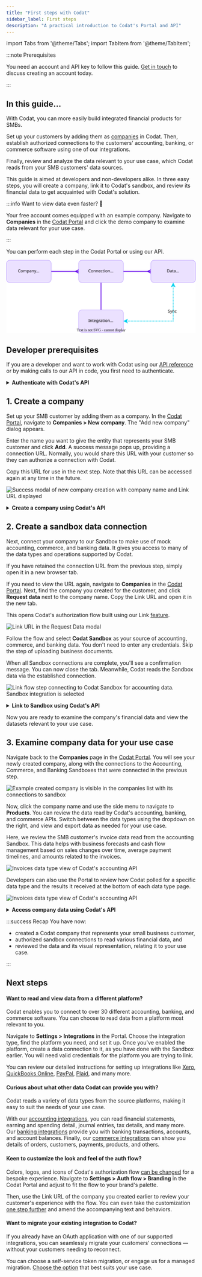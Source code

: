 ```yaml
---
title: "First steps with Codat"
sidebar_label: First steps
description: "A practical introduction to Codat's Portal and API"
---
```


import Tabs from '@theme/Tabs';
import TabItem from '@theme/TabItem';

:::note Prerequisites

You need an account and API key to follow this guide. [Get in touch](https://www.codat.io/#get-in-touch) to discuss creating an account today. 

:::

## In this guide...

With Codat, you can more easily build integrated financial products for SMBs.

Set up your customers by adding them as [companies](../terms/company) in Codat. Then, establish authorized connections to the customers' accounting, banking, or commerce software using one of our integrations.

Finally, review and analyze the data relevant to your use case, which Codat reads from your SMB customers' data sources.

This guide is aimed at developers and non-developers alike. In three easy steps, you will create a company, link it to Codat's sandbox, and review its financial data to get acquainted with Codat's solution.

:::info Want to view data even faster? 🚀

Your free account comes equipped with an example company. Navigate to **Companies** in the <a href="https://app.codat.io/companies?userflow=41dae845-29a6-4dd9-b886-4cb6c3464b1d" target="_blank">Codat Portal</a> and click the demo company to examine data relevant for your use case.

:::

You can perform each step in the Codat Portal or using our API.

<img
  src="https://raw.githubusercontent.com/codatio/codat-diagrams/03bed5cd40b599365aa7d4e2faa74379fcf5da8d/codat-concepts-quickstart.svg?token=A2XEKEOBLPXDEIA43SRARIDDQUARC"
  alt="A diagram showing the relationships between key Codat concepts"
/>

## Developer prerequisites

If you are a developer and want to work with Codat using our <a className="external" href="/platform-api#/">API reference</a> or by making calls to our API in code, you first need to authenticate.

<details>
  <summary><b>Authenticate with Codat's API</b></summary>

:::caution Viewing auth headers
Authorization headers can only be viewed and copied by users with Administrator or Developer <a href="/configure/user-management/user-roles" target="_blank">roles</a>.
:::

Codat uses API keys, Base64 encoded within an authorization header, to control access to the API. To copy your authorization header, navigate to **Developers > API keys** in the <a href="https://app.codat.io/developers/api-keys" target="_blank">Codat Portal</a>.

Then, replace `{basicAuthHeader}` in the code snippets below.

<Tabs groupId="language">
  <TabItem value="csharp" label="C#">  

  ##### Installation
  
  ```bash
    dotnet add package Codat.Platform
  ```

  ##### Authentication

  ```c
    using CodatPlatform;
    using CodatPlatform.Models.Shared;

    var codatPlatform = new CodatPlatformSDK(
        security: new Security() {
            AuthHeader = "{basicAuthHeader}",
        }
    );
  ```
  </TabItem>
  
  <TabItem value="nodejs" label="TypeScript">  

  ##### Installation
  
  ```bash
    npm add @codat/platform
  ```
  or
  ```bash
    yarn add @codat/platform
  ```

  ##### Authentication

  ```javascript
    import { CodatPlatform } from "@codat/platform";

    const codatCommon = new CodatPlatform({
      security: {
        authHeader: '{basicAuthHeader}',
      },
    });
    
  ```
  </TabItem>

  <TabItem value="python" label="Python">

  ##### Installation
  
  ```bash
    pip install codat-platform
  ```

  ##### Authentication

  ```python
    import codatplatform
    from codatplatform.models import shared

    codat_platform = codatplatform.CodatPlatform(
      security=shared.Security(
          auth_header='{basicAuthHeader}',
      ),
    )
  ```  
  </TabItem>

  <TabItem value="go" label="Go">  

  ##### Installation
  
  ```bash
    go get github.com/codatio/client-sdk-go/platform
  ```

  ##### Authentication

  ```go
    import(
      "context"
      "log"
      "github.com/codatio/client-sdk-go/platform"
    )

    codatPlatform := codatplatform.New(
        codatplatform.WithSecurity(shared.Security{
            AuthHeader: "{basicAuthHeader}",
        }),
    )
  ```
  </TabItem>
</Tabs>

You can read more about <a href="/using-the-api/authentication" target="_blank">authentication at Codat</a>, or proceed to create your first company.

</details>

## 1. Create a company

Set up your SMB customer by adding them as a company. In the <a href="https://app.codat.io/companies" target="_blank">Codat Portal</a>, navigate to **Companies > New company**. The "Add new company" dialog appears.

Enter the name you want to give the entity that represents your SMB customer and click **Add**. A success message pops up, providing a connection URL. Normally, you would share this URL with your customer so they can authorize a connection with Codat.

Copy this URL for use in the next step. Note that this URL can be accessed again at any time in the future.

<img
  src="/img/old/5ab4ca8-2022-11-21_16-26-23.png"
  alt="Success modal of new company creation with company name and Link URL displayed"
/>

<details>
  <summary><b>Create a company using Codat's API</b></summary>

To create a company in Codat, use the `POST /companies` endpoint with a request body containing the `name` of the company. It does not have to be unique and serves to identify your customer in Codat.

<Tabs groupId="language">
  <TabItem value="csharp" label="C#">  

  ```c
  using CodatPlatform.Models.Shared;

  var res = await codatPlatform.Companies.CreateAsync(new CompanyRequestBody() {
      Description = "Requested early access to the new financing scheme.",
      Name = "Bank of Dave",
  });

  if(res.Company != null) {
    logger.LogInformation('{CompanyId} {CompanyName}', res.Company.Id, res.Company.Name)
  }
  ```
  </TabItem>

  <TabItem value="nodejs" label="TypeScript">  

  ```javascript
    import { CreateCompanyResponse } from "@codat/platform/dist/sdk/models/operations";
    
    codatPlatform.companies.create({
      description: "Requested early access to the new financing scheme.",
      name: "Bank of Dave",
    }).then((res: CreateCompanyResponse) => {
      if (res.statusCode == 200) {
        console.log(res.company.id, res.company.name)
      }
    });
  ```
  </TabItem>

  <TabItem value="python" label="Python">  

  ```python
    req = shared.CompanyRequestBody(
      description='Requested early access to the new financing scheme.',
      name='Bank of Dave',
    )

    res = codat_platform.companies.create(req)

    if res.company is not None:
      print(res.company.id, res.company.name)
  ```  
  </TabItem>

  <TabItem value="go" label="Go">  

  ```go
  import(
    "github.com/codatio/client-sdk-go/platform/pkg/models/shared"
    "fmt"
  )

  ctx := context.Background()
  
  res, err := codatPlatform.Companies.Create(ctx, shared.CompanyRequestBody{
    Description: codatplatform.String("Requested early access to the new financing scheme."),
    Name: "Bank of Dave",
  })

  if err != nil {
    log.Fatal(err)
  }

  if res.Company != nil {
      fmt.Println("%s %s", res.Company.Id, res.Company.Name)
  }
  ```
  </TabItem>

  <TabItem value="curl" label="cURL">  

  ```bash
    curl --request POST \
        --url "https://api.codat.io/companies" \
        --header "Authorization: $CODAT_AUTH_HEADER" \
        --header "accept: application/json" \
        --header "content-type: application/json" \
        --data '{
                "name": "SMB company name",
                "description": "Any additional information about the company"
        }
  ```    
  </TabItem>
</Tabs>

The endpoint returns a JSON response, confirming the unique `id` of the company and a `redirect` URL used to establish a connection with a data source.

Retain the `id` and `redirect` URL for use in the next steps.

You can also use the <a href="/platform-api#/operations/create-company" target="_blank"><i>Create company</i></a> endpoint in our API reference to try this out.

</details>

## 2. Create a sandbox data connection

Next, connect your company to our Sandbox to make use of mock accounting, commerce, and banking data. It gives you access to many of the data types and operations supported by Codat.

If you have retained the connection URL from the previous step, simply open it in a new browser tab.

If you need to view the URL again, navigate to **Companies** in the <a href="https://app.codat.io/companies" target="_blank">Codat Portal</a>. Next, find the company you created for the customer, and click **Request data** next to the company name. Copy the Link URL and open it in the new tab.

This opens Codat's authorization flow built using our Link <a href="/auth-flow/overview" target="_blank">feature</a>.

<img
  src="/img/old/cdeee57-2022-11-21_20-09-48.png"
  alt="Link URL in the Request Data modal"
/>

Follow the flow and select **Codat Sandbox** as your source of accounting, commerce, and banking data. You don't need to enter any credentials. Skip the step of uploading business documents.

When all Sandbox connections are complete, you'll see a confirmation message. You can now close the tab. Meanwhile, Codat reads the Sandbox data via the established connection.

<img
  src="/img/old/e802c95-2022-11-21_20-15-14.png"
  alt="Link flow step connecting to Codat Sandbox for accounting data. Sandbox integration is selected"
/>

<details>
  <summary><b>Link to Sandbox using Codat's API</b></summary>

Pick up the `redirect` URL returned in the response body of the company creation step and open it in a new browser window.

Follow the flow to connect to the Codat Sandbox as your source of accounting, commerce, and banking data. You don't need to enter any credentials.

Once the flow is complete, you can verify the company's status under the <a href="/platform-api#/operations/get-companies-companyId" target="_blank"><i>View a single company</i></a> endpoint.

Remember to replace `{companyId}` with your company `id` obtained previously.

<Tabs groupId="language">
  <TabItem value="csharp" label="C#">  

  ```c
  using CodatPlatform.Models.Shared;
  using CodatPlatform.Models.Operations;
  using System.Net;

  var res = await sdk.Companies.GetAsync(new GetCompanyRequest() {
    CompanyId = "{companyId}",
  });

  if res.statusCode == (int)HttpStatusCode.OK {
    logger.LogInformation("{Redirect}", res.Company.Redirect)
  }
  ```
  </TabItem>

  <TabItem value="nodejs" label="TypeScript">  

  ```javascript
    import { GetCompanyResponse } from "@codat/common/dist/sdk/models/operations";

    codatCommon.companies.get({
      companyId: "{companyId}",
    }).then((res: GetCompanyResponse) => {
      if (res.statusCode == 200) {
        console.log(res.company.redirect)
      }
    });
  ```
  </TabItem>

  <TabItem value="python" label="Python">  

  ```python
    req = operations.GetCompanyRequest(
      company_id='{companyId}',
    )

    res = codat_common.companies.get(req)

    if res.company is not None:
      print(res.company.redirect)
  ```  
  </TabItem>

  <TabItem value="go" label="Go">  

  ```go
  import(
    "github.com/codatio/client-sdk-go/common/pkg/models/shared"
    "fmt"
  )

  ctx := context.Background()
  
  res, err := s.Companies.Get(ctx, operations.GetCompanyRequest{
        CompanyID: "{companyId}",
    })

  if err != nil {
    log.Fatal(err)
  }

  if res.Company != nil {
      fmt.Println("%s",res.Company.Redirect)
  }
  ```
  </TabItem>

  <TabItem value="curl" label="cURL">  

  ```bash
    curl --request GET \
        --url "https://api.codat.io/companies/{companyId}" \
        --header "Authorization: $CODAT_AUTH_HEADER" \
        --header "accept: application/json"
  ```
  </TabItem>
</Tabs>

In the JSON response, you can see that the the `status` of data connections changed to **linked**.

On first connection, Codat reads data from the data source immediately. You can also use the <a href="/platform-api#/operations/get-companies-companyId-dataStatus" target="_blank"><i>Get company data status</i></a> endpoint to confirm the sync was successful.

</details>

Now you are ready to examine the company's financial data and view the datasets relevant to your use case.

## 3. Examine company data for your use case

Navigate back to the **Companies** page in the <a href="https://app.codat.io/companies" target="_blank">Codat Portal</a>. You will see your newly created company, along with the connections to the Accounting, Commerce, and Banking Sandboxes that were connected in the previous step.

<img
  src="/img/old/671c3bb-2022-11-22_16-04-26.png"
  alt="Example created company is visible in the companies list with its connections to sandbox"
/>

Now, click the company name and use the side menu to navigate to **Products**. You can review the data read by Codat's accounting, banking, and commerce APIs. Switch between the data types using the dropdown on the right, and view and export data as needed for your use case.

Here, we review the SMB customer's invoice data read from the accounting Sandbox. This data helps with business forecasts and cash flow management based on sales changes over time, average payment timelines, and amounts related to the invoices.

<img
  src="/img/old/32f7dff-2022-11-22_16-22-17.png"
  alt="Invoices data type view of Codat's accounting API"
/>

Developers can also use the Portal to review how Codat polled for a specific data type and the results it received at the bottom of each data type page.

<img
  src="/img/old/bf495eb-2022-11-22_16-28-50.png"
  alt="Invoices data type view of Codat's accounting API"
/>

<details>
  <summary><b>Access company data using Codat's API</b></summary>

Codat provides various endpoints for you to query each of the supported data types easily.

For example, to query invoices, use the <a href="/lending-api#/operations/list-invoices" target="_blank"><i>All invoices</i></a> endpoint. You can perform filtering on the response data using querying. In this guide, we are using `page` and `pageSize` parameters to read ten invoices for the company we created earlier.

Remember to replace `{companyId}` with your company `id` obtained previously.

<Tabs groupId="language">
  <TabItem value="csharp" label="C#">  

  ##### Installation
  
  ```bash
    dotnet add package Codat.Lending
  ```

  ##### Usage

  ```c
  using CodatLending;
  using CodatLending.Models.Shared;
  using CodatLending.Models.Operations;

  var codatLending = new CodatLendingSDK(
    security: new Security() {
          AuthHeader = "{basicAuthHeader}",
      }
  );

  var res = await codatLending.AccountsReceivable.Invoices.ListAsync(new ListAccountingInvoicesRequest() {
      CompanyId = "8a210b68-6988-11ed-a1eb-0242ac120002",
  });

  if(res.StatusCode == (int)HttpStatusCode.OK){
    logger.LogInformation(res.invoices.results[0].Id)
  }
  ```
  </TabItem>

  <TabItem value="nodejs" label="TypeScript">  

  ##### Installation
  
  ```bash
    npm add @codat/lending
  ```
  or
  ```bash
    yarn add @codat/lending
  ```

  ##### Usage

  ```javascript
    import { CodatLending } from "@codat/lending";
    import { ListInvoicesResponse } from "@codat/lending/dist/sdk/models/operations";
    
    const codatLending = new CodatLending({
      security: {
        authHeader: "{basicAuthHeader}",
      },
    });

    codatLending.accountsReceivable.invoices.list({
      companyId: "{companyId}"
    }).then((res: ListInvoicesResponse) => {
      if (res.statusCode == 200) {
        console.log(res.accounting_invoices.results[0].id)
      }
    });
  ```
  </TabItem>

  <TabItem value="python" label="Python">  

  ##### Installation
  ```bash
    pip install codat-lending
  ```

  ##### Usage

  ```python
    import codatlending
    from codatlending.models import operations

    codat_lending = codatlending.CodatLending(
        security=shared.Security(
            auth_header="{basicAuthHeader}",
        ),
    )

    req = operations.ListInvoicesRequest(company_id='{companyId}')

    res = codat_lending.accounts_receivable.invoices.list(req)

    if res.invoices is not None:
      print(res.accounting_invoices.results[0].id)
  ```
  </TabItem>

  <TabItem value="go" label="Go">  

  ##### Installation
  
  ```bash
    go get github.com/codatio/client-sdk-go/lending
  ```

  ##### Usage

  ```go
  package main

  import(
    "context"
    "log"
    "github.com/codatio/client-sdk-go/lending"
    "github.com/codatio/client-sdk-go/lending/pkg/models/operations"
    "fmt"
  )

  func main() {
      codatLending := codatlending.New(
          codatlending.WithSecurity(shared.Security{
              AuthHeader: "{basicAuthHeader}",
          }),
      )

      ctx := context.Background()
      res, err := codatLending.AccountsReceivable.Invoices.List(ctx, operations.ListInvoicesRequest{
          CompanyID: "{companyId}"
      })

      if err != nil {
          log.Fatal(err)
      }

      if res.Invoices != nil {
        fmt.Println("%s ",res.AccountingInvoices.Results[0].id)
      }
  }
  ```
  </TabItem>

  <TabItem value="curl" label="cURL">  

  ```bash
    curl --request GET \
        --url "https://api.codat.io/companies/{companyId}/data/invoices?page=1&pageSize=10" \
        --header "Authorization: {basicAuthHeader}" \
        --header "accept: application/json"
  ```
  </TabItem>
</Tabs>  

In the JSON response, the API provides ten detailed invoices as a result.

You can also use the Portal to review how Codat polled for a specific data type and the results it received at the bottom of each data type page.

</details>

:::success Recap
You have now:

- created a Codat company that represents your small business customer,
- authorized sandbox connections to read various financial data, and
- reviewed the data and its visual representation, relating it to your use case.

:::

## Next steps

#### Want to read and view data from a different platform?

Codat enables you to connect to over 30 different accounting, banking, and commerce software. You can choose to read data from a platform most relevant to you.

Navigate to **Settings > Integrations** in the Portal. Choose the integration type, find the platform you need, and set it up. Once you've enabled the platform, create a data connection to it, as you have done with the Sandbox earlier. You will need valid credentials for the platform you are trying to link.

You can review our detailed instructions for setting up integrations like [Xero](/integrations/accounting/xero/accounting-xero), [QuickBooks Online](/integrations/accounting/quickbooksonline/accounting-quickbooksonline), [PayPal](/integrations/commerce/paypal/commerce-paypal), [Plaid](/integrations/banking/plaid/banking-plaid), and many more.

#### Curious about what other data Codat can provide you with?

Codat reads a variety of data types from the source platforms, making it easy to suit the needs of your use case.

With our [accounting integrations](/accounting-api#/), you can read financial statements, earning and spending detail, journal entries, tax details, and many more. Our [banking integrations](/banking-api#/) provide you with banking transactions, accounts, and account balances. Finally, our [commerce integrations](/commerce-api#/) can show you details of orders, customers, payments, products, and others.

#### Keen to customize the look and feel of the auth flow?

Colors, logos, and icons of Codat's authorization flow [can be changed](/auth-flow/customize/branding) for a bespoke experience. Navigate to **Settings > Auth flow > Branding** in the Codat Portal and adjust to fit the flow to your brand's palette.

Then, use the Link URL of the company you created earlier to review your customer's experience with the flow. You can even take the customization [one step further](/auth-flow/customize/customize-link) and amend the accompanying text and behaviors.

#### Want to migrate your existing integration to Codat?

If you already have an OAuth application with one of our supported integrations, you can seamlessly migrate your customers' connections — without your customers needing to reconnect.

You can choose a self-service token migration, or engage us for a managed migration. [Choose the option](/get-started/migration) that best suits your use case.

